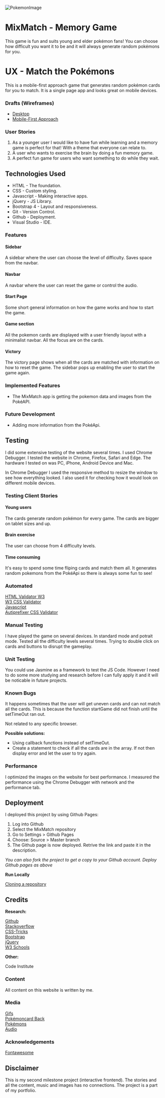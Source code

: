 ![PokemonImage](https://tomost2019.github.io/MixMatch/assets/images/flipcards.JPG)

# MixMatch - Memory Game
This game is fun and suits young and elder pokémon fans! You can choose how difficult you want it to be and it will always generate random pokémons for you.
# UX - Match the Pokémons
This is a mobile-first approach game that generates random pokémon cards for you to match. It is a single page app and looks great on mobile devices.

### Drafts (Wireframes)
* [Desktop](https://tomost2019.github.io/MixMatch/assets/images/wireframes/MixMatch_GameCards.png)
* [Mobile-First Approach](https://tomost2019.github.io/MixMatch/assets/images/wireframes/MixMatch_Mobile.png)

### User Stories

1. As a younger user I would like to have fun while learning and a memory game is perfect for that! With a theme that everyone can relate to. 
2. A user who wants to exercise the brain by doing a fun memory game. 
3. A perfect fun game for users who want something to do while they wait. 

## Technologies Used
* HTML - The foundation.
* CSS - Custom styling.
* Javascript - Making interactive apps. 
* jQuery - JS Library.
* Bootstrap 4 - Layout and responsiveness.
* Git - Version Control.
* Github - Deployment.
* Visual Studio - IDE.

### Features

#### Sidebar
A sidebar where the user can choose the level of difficulty. Saves space from the navbar.
#### Navbar
A navbar where the user can reset the game or control the audio.
#### Start Page
Some short general information on how the game works and how to start the game. 
#### Game section
All the pokemon cards are displayed with a user friendly layout with a minimalist navbar. All the focus are on the cards. 
#### Victory
The victory page shows when all the cards are matched with information on how to reset the game. The sidebar pops up enabling the user to start the game again. 


### Implemented Features

* The MixMatch app is getting the pokemon data and images from the PokéAPI.


### Future Development
* Adding more information from the PokéApi. 


## Testing
I did some extensive testing of the website several times. I used Chrome Debugger. I tested the website in Chrome, Firefox, Safari and Edge. The hardware I tested on was PC, iPhone, Android Device and Mac.

In Chrome Debugger I used the responsive method to resize the window to see how everything looked. I also used it for checking how it would look on different mobile devices.

### Testing Client Stories

#### Young users 
The cards generate random pokémon for every game. The cards are bigger on tablet sizes and up.
#### Brain exercise
The user can choose from 4 difficulty levels.
#### Time consuming
It's easy to spend some time fliping cards and match them all. It generates random pokemons from the PokéApi so there is always some fun to see!




### Automated

[HTML Validator W3](https://validator.w3.org)<br>
[W3 CSS Validator](https://jigsaw.w3.org/css-validator/)<br>
[Javascript](https://codebeautify.org/jsvalidate)<br>
[Autiprefixer CSS Validator](https://autoprefixer.github.io/)



### Manual Testing

I have played the game on several devices. In standard mode and potrait mode. Tested all the difficulty levels several times. Trying to double click on cards and buttons to disrupt the gameplay. 

### Unit Testing
You could use Jasmine as a framework to test the JS Code. However I need to do some more studying and research before I can fully apply it and it will be noticable in future projects. 

### Known Bugs
It happens sometimes that the user will get uneven cards and can not match all the cards. This is because the function startGame did not finish until the setTimeOut ran out.

Not related to any specific browser. 

**Possible solutions:**
* Using callback functions instead of setTimeOut.
* Create a statement to check if all the cards are in the array. If not then display error and let the user to try again.

### Performance
I optimized the images on the website for best performance. I measured the performance using the Chrome Debugger with network and the performance tab.

## Deployment
I deployed this project by using Github Pages:

1. Log into Github
2. Select the MixMatch repository
3. Go to Settings > Github Pages
4. Choose: Source > Master branch
5. The Github page is now deployed. Retrive the link and paste it in the description.

*You can also fork the project to get a copy to your Github account. Deploy Github pages as above*

**Run Locally**

[Cloning a repository](https://help.github.com/en/articles/cloning-a-repository)


## Credits
**Research:**

[Github](https://www.github.com)<br>
[Stackoverflow](https://stackoverflow.com)<br>
[CSS-Tricks](https://www.css-tricks.com)<br>
[Bootstrap](https://www.getbootstrap.com)<br>
[jQuery](https://jquery.com/)<br>
[W3 Schools](https://www.w3schools.com/)

**Other:**

Code Institute

### Content
All content on this website is written by me.

### Media

[Gifs](https://giphy.com/)<br>
[Pokémoncard Back](https://www.deviantart.com/atomicmonkeytcg/art/Pokemon-Card-Backside-in-High-Resolution-633406210)<br>
[Pokémons](https://pokeapi.com/)<br>
[Audio](https://www.youtube.com/watch?v=P8T6gh9p2-c)

### Acknowledgements

[Fontawesome](https://www.fontawesome.com)<br> 

## Disclaimer
This is my second milestone project (interactive frontend). The stories and all the content, music and images has no connections. The project is a part of my portfolio. 

